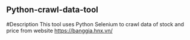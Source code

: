 ## Python-crawl-data-tool

#Description
This tool uses Python Selenium to crawl data of stock and price from website https://banggia.hnx.vn/
